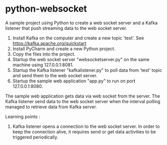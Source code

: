 # python-websocket
A sample project using Python to create a web socket server and a Kafka listener that push streaming data to the web socket server.

1. Install Kafka on the computer and create a new topic 'test'. See https://kafka.apache.org/quickstart
2. Install PyCharm and create a new Python project.
3. Copy the files into the project.
4. Startup the web socket server "websocketserver.py" on the same machine using 127.0.0.1:8081.
5. Startup the Kafka listener "kafkalistener.py" to poll data from 'test' topic and send them to the web socket server.
6. Startup the sample web application "app.py" to run on port 127.0.0.1:8080.

The sample web application gets data via web socket from the server. The Kafka listener send data to the web socket server when the interval polling managed to retrieve data from Kafka server.

Learning points :
1. Kafka listener opens a connection to the web socket server. In order to keep the connection alive, it requires send or get data activities to be triggered periodically.
